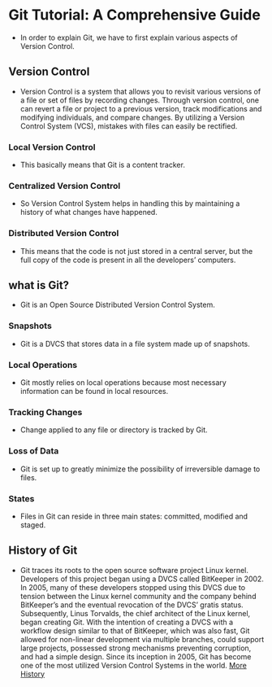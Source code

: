 # Git Tutorial: A Comprehensive Guide
* In order to explain Git, we have to first explain various aspects of Version Control.
## Version Control 
* Version Control is a system that allows you to revisit various versions of a file or set of files by recording changes. Through version control, one can revert a file or project to a previous version, track modifications and modifying individuals, and compare changes. By utilizing a Version Control System (VCS), mistakes with files can easily be rectified.
### Local Version Control
* This basically means that Git is a content tracker.
### Centralized Version Control
* So Version Control System helps in handling this by maintaining a history of what changes have happened.
### Distributed Version Control 
*  This means that the code is not just stored in a central server, but the full copy of the code is present in all the developers’ computers. 
## what is Git?
* Git is an Open Source Distributed Version Control System.
### Snapshots 
* Git is a DVCS that stores data in a file system made up of snapshots.
### Local Operations 
* Git mostly relies on local operations because most necessary information can be found in local resources.
### Tracking Changes 
* Change applied to any file or directory is tracked by Git.
### Loss of Data 
* Git is set up to greatly minimize the possibility of irreversible damage to files.
### States
* Files in Git can reside in three main states: committed, modified and staged.
## History of Git
* Git traces its roots to the open source software project Linux kernel. Developers of this project began using a DVCS called BitKeeper in 2002. In 2005, many of these developers stopped using this DVCS due to tension between the Linux kernel community and the company behind BitKeeper’s and the eventual revocation of the DVCS’ gratis status. Subsequently, Linus Torvalds, the chief architect of the Linux kernel, began creating Git. With the intention of creating a DVCS with a workflow design similar to that of BitKeeper, which was also fast, Git allowed for non-linear development via multiple branches, could support large projects, possessed strong mechanisms preventing corruption, and had a simple design. Since its inception in 2005, Git has become one of the most utilized Version Control Systems in the world.
[More History](Githistory.md)
